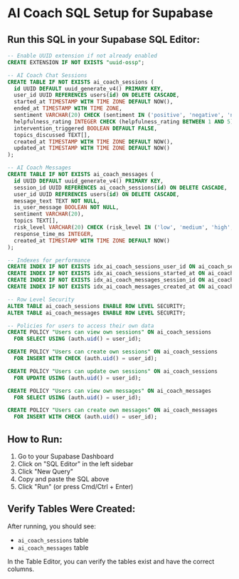 # AI Coach SQL Setup for Supabase

## Run this SQL in your Supabase SQL Editor:

```sql
-- Enable UUID extension if not already enabled
CREATE EXTENSION IF NOT EXISTS "uuid-ossp";

-- AI Coach Chat Sessions
CREATE TABLE IF NOT EXISTS ai_coach_sessions (
  id UUID DEFAULT uuid_generate_v4() PRIMARY KEY,
  user_id UUID REFERENCES users(id) ON DELETE CASCADE,
  started_at TIMESTAMP WITH TIME ZONE DEFAULT NOW(),
  ended_at TIMESTAMP WITH TIME ZONE,
  sentiment VARCHAR(20) CHECK (sentiment IN ('positive', 'negative', 'neutral', 'crisis')),
  helpfulness_rating INTEGER CHECK (helpfulness_rating BETWEEN 1 AND 5),
  intervention_triggered BOOLEAN DEFAULT FALSE,
  topics_discussed TEXT[],
  created_at TIMESTAMP WITH TIME ZONE DEFAULT NOW(),
  updated_at TIMESTAMP WITH TIME ZONE DEFAULT NOW()
);

-- AI Coach Messages
CREATE TABLE IF NOT EXISTS ai_coach_messages (
  id UUID DEFAULT uuid_generate_v4() PRIMARY KEY,
  session_id UUID REFERENCES ai_coach_sessions(id) ON DELETE CASCADE,
  user_id UUID REFERENCES users(id) ON DELETE CASCADE,
  message_text TEXT NOT NULL,
  is_user_message BOOLEAN NOT NULL,
  sentiment VARCHAR(20),
  topics TEXT[],
  risk_level VARCHAR(20) CHECK (risk_level IN ('low', 'medium', 'high', 'critical')),
  response_time_ms INTEGER,
  created_at TIMESTAMP WITH TIME ZONE DEFAULT NOW()
);

-- Indexes for performance
CREATE INDEX IF NOT EXISTS idx_ai_coach_sessions_user_id ON ai_coach_sessions(user_id);
CREATE INDEX IF NOT EXISTS idx_ai_coach_sessions_started_at ON ai_coach_sessions(started_at);
CREATE INDEX IF NOT EXISTS idx_ai_coach_messages_session_id ON ai_coach_messages(session_id);
CREATE INDEX IF NOT EXISTS idx_ai_coach_messages_created_at ON ai_coach_messages(created_at);

-- Row Level Security
ALTER TABLE ai_coach_sessions ENABLE ROW LEVEL SECURITY;
ALTER TABLE ai_coach_messages ENABLE ROW LEVEL SECURITY;

-- Policies for users to access their own data
CREATE POLICY "Users can view own sessions" ON ai_coach_sessions
  FOR SELECT USING (auth.uid() = user_id);

CREATE POLICY "Users can create own sessions" ON ai_coach_sessions
  FOR INSERT WITH CHECK (auth.uid() = user_id);

CREATE POLICY "Users can update own sessions" ON ai_coach_sessions
  FOR UPDATE USING (auth.uid() = user_id);

CREATE POLICY "Users can view own messages" ON ai_coach_messages
  FOR SELECT USING (auth.uid() = user_id);

CREATE POLICY "Users can create own messages" ON ai_coach_messages
  FOR INSERT WITH CHECK (auth.uid() = user_id);
```

## How to Run:
1. Go to your Supabase Dashboard
2. Click on "SQL Editor" in the left sidebar
3. Click "New Query"
4. Copy and paste the SQL above
5. Click "Run" (or press Cmd/Ctrl + Enter)

## Verify Tables Were Created:
After running, you should see:
- `ai_coach_sessions` table
- `ai_coach_messages` table

In the Table Editor, you can verify the tables exist and have the correct columns. 